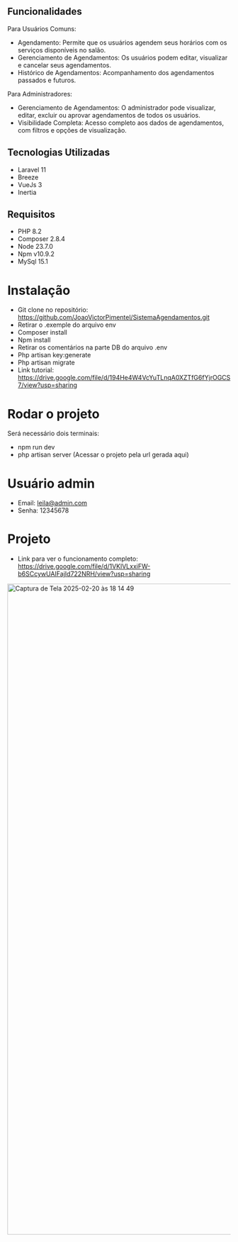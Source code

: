 ## Funcionalidades

Para Usuários Comuns: <br>
 - Agendamento: Permite que os usuários agendem seus horários com os serviços disponíveis no salão. <br>
 - Gerenciamento de Agendamentos: Os usuários podem editar, visualizar e cancelar seus agendamentos. <br>
 - Histórico de Agendamentos: Acompanhamento dos agendamentos passados e futuros. <br>

Para Administradores: <br>
- Gerenciamento de Agendamentos: O administrador pode visualizar, editar, excluir ou aprovar agendamentos de todos os usuários. <br>
- Visibilidade Completa: Acesso completo aos dados de agendamentos, com filtros e opções de visualização. <br>

## Tecnologias Utilizadas
- Laravel 11
- Breeze
- VueJs 3
- Inertia

## Requisitos
- PHP 8.2
- Composer 2.8.4
- Node 23.7.0
- Npm v10.9.2
- MySql 15.1

# Instalação 
- Git clone no repositório: https://github.com/JoaoVictorPimentel/SistemaAgendamentos.git
- Retirar o .exemple do arquivo env
- Composer install
- Npm install
- Retirar os comentários na parte DB do arquivo .env
- Php artisan key:generate
- Php artisan migrate
- Link tutorial: https://drive.google.com/file/d/194He4W4VcYuTLnqA0XZTfG6fYjrOGCS7/view?usp=sharing

# Rodar o projeto
Será necessário dois terminais: 
- npm run dev
- php artisan server (Acessar o projeto pela url gerada aqui)

# Usuário admin
- Email: leila@admin.com
- Senha: 12345678

# Projeto
- Link para ver o funcionamento completo: https://drive.google.com/file/d/1VKlVLxxiFW-b6SCcywUAIFajId722NRH/view?usp=sharing
  
<img width="1469" alt="Captura de Tela 2025-02-20 às 18 14 49" src="https://github.com/user-attachments/assets/2f443492-4540-4990-9bee-24792ece4f83" />



